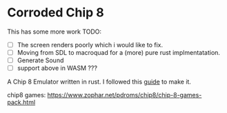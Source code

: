 # Corroded Chip 8

This has some more work TODO:
- [ ] The screen renders poorly which i would like to fix.
- [ ] Moving from SDL to macroquad for a (more) pure rust implmentatation.
- [ ] Generate Sound
- [ ] support above in WASM ???

A Chip 8 Emulator written in rust.
I followed this [guide](https://github.com/aquova/chip8-book) to make it.

chip8 games: https://www.zophar.net/pdroms/chip8/chip-8-games-pack.html
